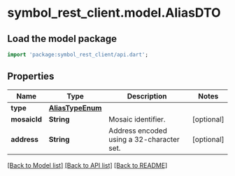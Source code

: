 # symbol_rest_client.model.AliasDTO

## Load the model package
```dart
import 'package:symbol_rest_client/api.dart';
```

## Properties
Name | Type | Description | Notes
------------ | ------------- | ------------- | -------------
**type** | [**AliasTypeEnum**](AliasTypeEnum.md) |  | 
**mosaicId** | **String** | Mosaic identifier. | [optional] 
**address** | **String** | Address encoded using a 32-character set. | [optional] 

[[Back to Model list]](../README.md#documentation-for-models) [[Back to API list]](../README.md#documentation-for-api-endpoints) [[Back to README]](../README.md)



